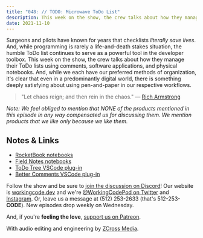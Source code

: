 ```yaml
---
title: "048: // TODO: Microwave ToDo List"
description: This week on the show, the crew talks about how they manage their ToDo lists using comments, software applications, and physical notebooks.
date: 2021-11-10
---
```


<script async defer onload="redcircleIframe();" src="https://api.podcache.net/embedded-player/sh/30227421-bc27-45c2-bfb4-861def7dd4cc/ep/15c62893-2475-40a2-8f44-cb732cb66e89"></script><div class="redcirclePlayer-15c62893-2475-40a2-8f44-cb732cb66e89"></div>

Surgeons and pilots have known for years that checklists _literally save lives_. And, while programming is rarely a life-and-death stakes situation, the humble ToDo list continues to serve as a powerful tool in the developer toolbox. This week on the show, the crew talks about how they manage their ToDo lists using comments, software applications, and physical notebooks. And, while we each have our preferred methods of organization, it's clear that even in a predominantly digital world, there is something deeply satisfying about using pen-and-paper in our respective workflows.

> "Let chaos reign; and then rein in the chaos." &mdash; [Rich Armstrong][rich-armstrong]

_Note: We feel obliged to mention that NONE of the products mentioned in this episode in any way compensated us for discussing them. We mention products that we like only because we like them._

## Notes &amp; Links

- [RocketBook notebooks](https://getrocketbook.com/)
- [Field Notes notebooks](https://fieldnotesbrand.com/)
- [ToDo Tree VSCode plug-in](https://marketplace.visualstudio.com/items?itemName=Gruntfuggly.todo-tree)
- [Better Comments VSCode plug-in](https://marketplace.visualstudio.com/items?itemName=aaron-bond.better-comments)

Follow the show and be sure to [join the discussion on Discord][working-code-discord]! Our website is [workingcode.dev][working-code] and we're [@WorkingCodePod on Twitter][working-code-twitter] and [Instagram][working-code-instagram]. Or, leave us a message at (512) 253-2633‬ (that's 512-253-**CODE**). New episodes drop weekly on Wednesday.

And, if you're **feeling the love**, [support us on Patreon][working-code-patreon].

With audio editing and engineering by [ZCross Media][editor].

[editor]: https://www.zcross.media/
[rich-armstrong]: https://www.linkedin.com/in/armstrongrich/
[working-code]: https://workingcode.dev/
[working-code-discord]: https://workingcode.dev/discord/
[working-code-instagram]: https://www.instagram.com/workingcodepod/
[working-code-patreon]: https://www.patreon.com/workingcodepod
[working-code-twitter]: https://twitter.com/WorkingCodePod
